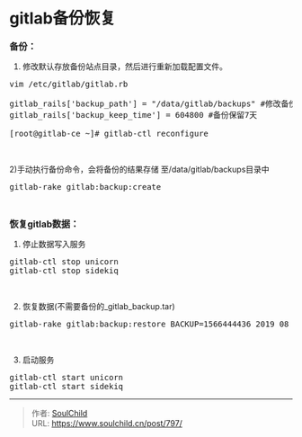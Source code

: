 # gitlab备份恢复

<!--more-->
<span style="font-size: 12pt;"><strong>备份：</strong></span>

1) 修改默认存放备份站点目录，然后进行重新加载配置文件。
<pre>vim /etc/gitlab/gitlab.rb

gitlab_rails['backup_path'] = "/data/gitlab/backups" #修改备份路径
gitlab_rails['backup_keep_time'] = 604800 #备份保留7天

[root@gitlab-ce ~]# gitlab-ctl reconfigure</pre>
&nbsp;

2)手动执行备份命令，会将备份的结果存储 至/data/gitlab/backups目录中
<pre>gitlab-rake gitlab:backup:create</pre>
&nbsp;

<span style="font-size: 12pt;"><strong>恢复gitlab数据：</strong></span>

1) 停止数据写入服务
<pre>gitlab-ctl stop unicorn
gitlab-ctl stop sidekiq</pre>
&nbsp;

2) 恢复数据(不需要备份的_gitlab_backup.tar)
<pre>gitlab-rake gitlab:backup:restore BACKUP=1566444436_2019_08_21_12.0.3</pre>
&nbsp;

3) 启动服务
<pre>gitlab-ctl start unicorn
gitlab-ctl start sidekiq</pre>


---

> 作者: [SoulChild](https://www.soulchild.cn)  
> URL: https://www.soulchild.cn/post/797/  

